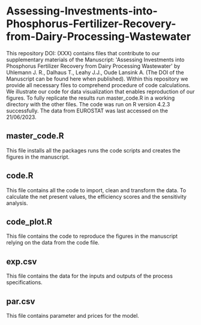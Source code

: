 # Assessing-Investments-into-Phosphorus-Fertilizer-Recovery-from-Dairy-Processing-Wastewater

This repository DOI: (XXX) contains files that contribute to our supplementary materials of the Manuscript: 'Assessing Investments into Phosphorus Fertilizer Recovery from Dairy Processing Wastewater' by Uhlemann J. R., Dalhaus T., Leahy J.J., Oude Lansink A.  (The DOI of the Manuscript can be found here when published). Within this repository we provide all necessary files to comprehend procedure of code calculations. We illustrate our code for data visualization that enables reproduction of our figures. To fully replicate the results run master_code.R in a working directory with the other files. The code was run on R version 4.2.3 successfully. The data from EUROSTAT was last accessed on the 21/06/2023.

## master_code.R
This file installs all the packages runs the code scripts and creates the figures in the manuscript.

## code.R
This file contains all the code to import, clean and transform the data. To calculate the net present values, the efficiency scores and the sensitivity analysis.

## code_plot.R
This file contains the code to reproduce the figures in the manuscript relying on the data from the code file.

## exp.csv
This file contains the data for the inputs and outputs of the process specifications.

## par.csv
This file contains parameter and prices for the model.
